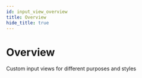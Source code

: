 ```yaml
---
id: input_view_overview
title: Overview
hide_title: true
---
```


# Overview

Custom input views for different purposes and styles
